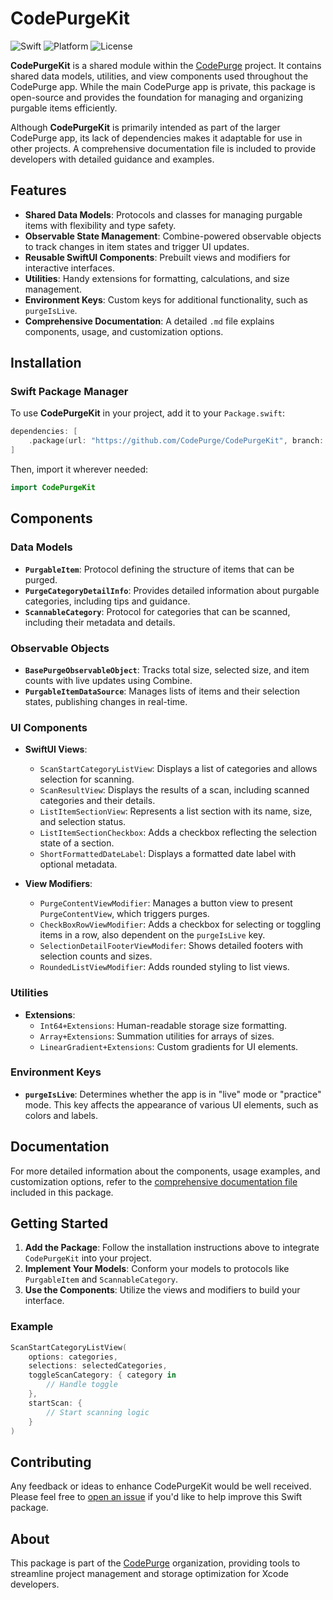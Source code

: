 
# CodePurgeKit

![Swift](https://img.shields.io/badge/Swift-5.7-blue)
![Platform](https://img.shields.io/badge/Platform-macOS%2013.0-lightgrey)
![License](https://img.shields.io/badge/License-MIT-green)
<!-- ![Version](https://img.shields.io/github/v/release/CodePurge/CodePurgeKit?refresh=true) -->

**CodePurgeKit** is a shared module within the [CodePurge](https://github.com/CodePurge) project. It contains shared data models, utilities, and view components used throughout the CodePurge app. While the main CodePurge app is private, this package is open-source and provides the foundation for managing and organizing purgable items efficiently.

Although **CodePurgeKit** is primarily intended as part of the larger CodePurge app, its lack of dependencies makes it adaptable for use in other projects. A comprehensive documentation file is included to provide developers with detailed guidance and examples.

## Features

- **Shared Data Models**: Protocols and classes for managing purgable items with flexibility and type safety.
- **Observable State Management**: Combine-powered observable objects to track changes in item states and trigger UI updates.
- **Reusable SwiftUI Components**: Prebuilt views and modifiers for interactive interfaces.
- **Utilities**: Handy extensions for formatting, calculations, and size management.
- **Environment Keys**: Custom keys for additional functionality, such as `purgeIsLive`.
- **Comprehensive Documentation**: A detailed `.md` file explains components, usage, and customization options.

## Installation

### Swift Package Manager

To use **CodePurgeKit** in your project, add it to your `Package.swift`:

```swift
dependencies: [
    .package(url: "https://github.com/CodePurge/CodePurgeKit", branch: "main")
]
```

Then, import it wherever needed:

```swift
import CodePurgeKit
```

## Components

### Data Models
- **`PurgableItem`**: Protocol defining the structure of items that can be purged.
- **`PurgeCategoryDetailInfo`**: Provides detailed information about purgable categories, including tips and guidance.
- **`ScannableCategory`**: Protocol for categories that can be scanned, including their metadata and details.

### Observable Objects
- **`BasePurgeObservableObject`**: Tracks total size, selected size, and item counts with live updates using Combine.
- **`PurgableItemDataSource`**: Manages lists of items and their selection states, publishing changes in real-time.

### UI Components
- **SwiftUI Views**:
  - `ScanStartCategoryListView`: Displays a list of categories and allows selection for scanning.
  - `ScanResultView`: Displays the results of a scan, including scanned categories and their details.
  - `ListItemSectionView`: Represents a list section with its name, size, and selection status.
  - `ListItemSectionCheckbox`: Adds a checkbox reflecting the selection state of a section.
  - `ShortFormattedDateLabel`: Displays a formatted date label with optional metadata.

- **View Modifiers**:
  - `PurgeContentViewModifier`: Manages a button view to present `PurgeContentView`, which triggers purges.
  - `CheckBoxRowViewModifier`: Adds a checkbox for selecting or toggling items in a row, also dependent on the `purgeIsLive` key.
  - `SelectionDetailFooterViewModifer`: Shows detailed footers with selection counts and sizes.
  - `RoundedListViewModifier`: Adds rounded styling to list views.

### Utilities
- **Extensions**:
  - `Int64+Extensions`: Human-readable storage size formatting.
  - `Array+Extensions`: Summation utilities for arrays of sizes.
  - `LinearGradient+Extensions`: Custom gradients for UI elements.

### Environment Keys
- **`purgeIsLive`**: Determines whether the app is in "live" mode or "practice" mode. This key affects the appearance of various UI elements, such as colors and labels.

## Documentation

For more detailed information about the components, usage examples, and customization options, refer to the [comprehensive documentation file](docs/CodePurgeKit_Documentation.md) included in this package.

## Getting Started

1. **Add the Package**: Follow the installation instructions above to integrate `CodePurgeKit` into your project.
2. **Implement Your Models**: Conform your models to protocols like `PurgableItem` and `ScannableCategory`.
3. **Use the Components**: Utilize the views and modifiers to build your interface.

### Example
```swift
ScanStartCategoryListView(
    options: categories,
    selections: selectedCategories,
    toggleScanCategory: { category in
        // Handle toggle
    },
    startScan: {
        // Start scanning logic
    }
)
```

## Contributing
Any feedback or ideas to enhance CodePurgeKit would be well received. Please feel free to [open an issue](https://github.com/CodePurge/CodePurgeKit/issues/new) if you'd like to help improve this Swift package.

## About
This package is part of the [CodePurge](https://github.com/CodePurge) organization, providing tools to streamline project management and storage optimization for Xcode developers.
